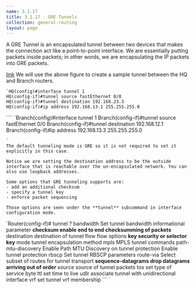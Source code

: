 ```yaml
---
name: 3.1.17
title: 3.1.17 - GRE Tunnels
collection: general-routing
layout: page
---
```

A GRE Tunnel is an encapsulated tunnel between two devices that makes the connection act like a point-to-point interface. We are essentially putting packets inside packets; in other words, we are encapsulating the IP packets into GRE packets.

[link][1]
We will use the above figure to create a sample tunnel between the HQ and Branch routers.
```
`HQ(config)#interface tunnel 1     
HQ(config-if)#tunnel source fastEthernet 0/0
HQ(config-if)#tunnel destination 192.168.23.3
HQ(config-if)#ip address 192.168.13.1 255.255.255.0
```
\`\`\`\`
\`Branch(config)#interface tunnel 1
Branch(config-if)#tunnel source fastEthernet 0/0
Branch(config-if)#tunnel destination 192.168.12.1
Branch(config-if)#ip address 192.168.13.3 255.255.255.0
```
`
The default tunneling mode is GRE so it is not required to set it explicitly in this case.

Notice we are setting the destination address to be the outside interface that is reachable over the un-encapsulated network. You can also use loopback addresses.

Some options that GRE tunneling supports are:
- add an additional checksum
- specify a tunnel key
- enforce packet sequencing

Those options are seen under the **tunnel** subcommand in interface configuration mode.
```
\`Router(config-if)# tunnel ?
  bandwidth           Set tunnel bandwidth informational parameter
  **checksum            enable end to end checksumming of packets**
  destination         destination of tunnel
  flow                flow options
  **key                 security or selector key**
  mode                tunnel encapsulation method
  mpls                MPLS tunnel commands
  path-mtu-discovery  Enable Path MTU Discovery on tunnel
  protection          Enable tunnel protection
  rbscp               Set tunnel RBSCP parameters
  route-via           Select subset of routes for tunnel transport
  **sequence-datagrams  drop datagrams arriving out of order**
  source              source of tunnel packets
  tos                 set type of service byte
  ttl                 set time to live
  udlr                associate tunnel with unidirectional interface
  vrf                 set tunnel vrf membership
\`\`\`
\`



[1]:	https://networklessons.com/wp-content/uploads/2013/04/three-cisco-routers-with-tunnel.png